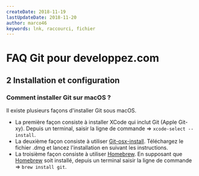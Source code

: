 ```yaml
---
createDate: 2018-11-19
lastUpdateDate: 2018-11-20
author: marco46
keywords: lnk, raccourci, fichier
---
```


# FAQ Git pour developpez.com

## 2 Installation et configuration

### Comment installer Git sur macOS ?

Il existe plusieurs façons d'installer Git sous macOS.

- La première façon consiste à installer XCode qui inclut Git (Apple Git-xy). Depuis un terminal, saisir la ligne de commande => `xcode-select --install`.
- La deuxième façon consiste à utiliser [Git-osx-install](https://sourceforge.net/projects/git-osx-installer/). Téléchargez le fichier .dmg et lancez l'installation en suivant les instructions.
- La troisième façon consiste à utiliser [Homebrew](https://brew.sh/index_fr). En supposant que [Homebrew](https://brew.sh/index_fr) soit installé, depuis un terminal saisir la ligne de commande => `brew install git`.
